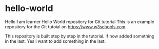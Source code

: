 # hello-world
Hello I am learner
Hello World repository for Git tutorial
This is an example repository for the Git tutoial on https://www.w3schools.com

This repository is built step by step in the tutorial.
If now added something in the last.
Yes i want to add something in the last.
